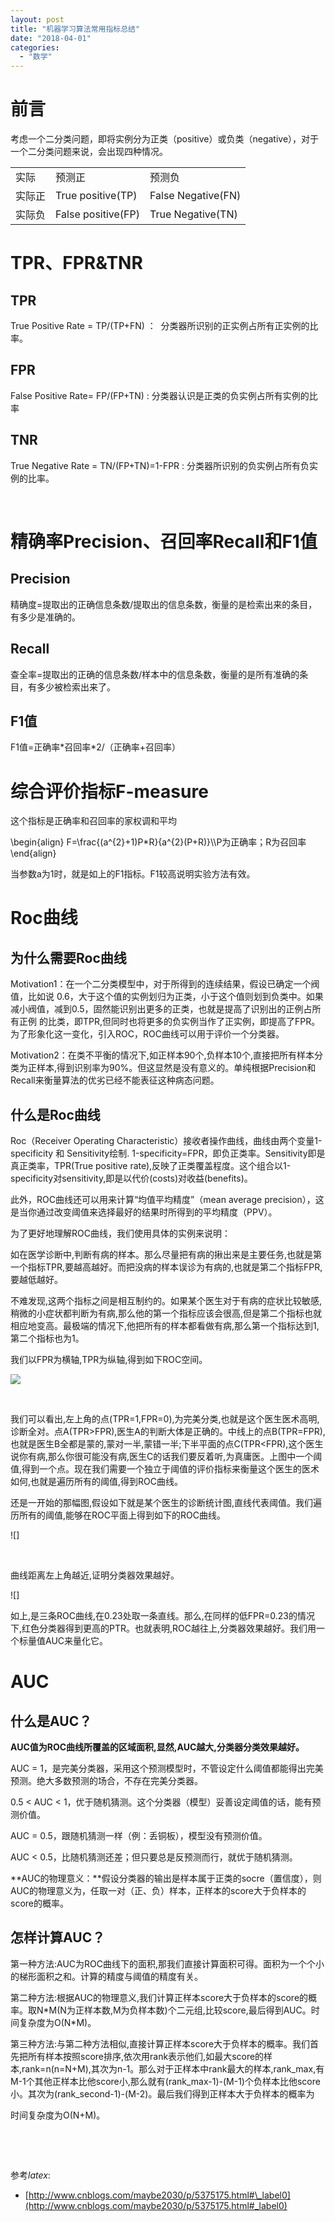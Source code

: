 ```yaml
---
layout: post
title: "机器学习算法常用指标总结"
date: "2018-04-01"
categories: 
  - "数学"
---
```


# 前言

考虑一个二分类问题，即将实例分为正类（positive）或负类（negative），对于一个二分类问题来说，会出现四种情况。

<table><tbody><tr><td>实际</td><td>预测正</td><td>预测负</td></tr><tr><td>实际正</td><td>True positive(TP)</td><td>False Negative(FN)</td></tr><tr><td>实际负</td><td>False positive(FP)</td><td>True Negative(TN)</td></tr></tbody></table>

# TPR、FPR&TNR

## TPR

True Positive Rate = TP/(TP+FN) ：  分类器所识别的正实例占所有正实例的比率。

## FPR

False Positive Rate= FP/(FP+TN) : 分类器认识是正类的负实例占所有实例的比率

## TNR

True Negative Rate = TN/(FP+TN)=1-FPR : 分类器所识别的负实例占所有负实例的比率。

 

# 精确率Precision、召回率Recall和F1值

## Precision

精确度=提取出的正确信息条数/提取出的信息条数，衡量的是检索出来的条目，有多少是准确的。

## Recall

查全率=提取出的正确的信息条数/样本中的信息条数，衡量的是所有准确的条目，有多少被检索出来了。

## F1值

F1值=正确率\*召回率\*2/（正确率+召回率）

# 综合评价指标F-measure

这个指标是正确率和召回率的家权调和平均

\\begin{align} F=\\frac{(a^{2}+1)P\*R}{a^{2}(P+R)}\\\\P为正确率；R为召回率\\end{align}

当参数a为1时，就是如上的F1指标。F1较高说明实验方法有效。

# Roc曲线

## 为什么需要Roc曲线

Motivation1：在一个二分类模型中，对于所得到的连续结果，假设已确定一个阀值，比如说 0.6，大于这个值的实例划归为正类，小于这个值则划到负类中。如果减小阀值，减到0.5，固然能识别出更多的正类，也就是提高了识别出的正例占所有正例 的比类，即TPR,但同时也将更多的负实例当作了正实例，即提高了FPR。为了形象化这一变化，引入ROC，ROC曲线可以用于评价一个分类器。

Motivation2：在类不平衡的情况下,如正样本90个,负样本10个,直接把所有样本分类为正样本,得到识别率为90%。但这显然是没有意义的。单纯根据Precision和Recall来衡量算法的优劣已经不能表征这种病态问题。

## 什么是Roc曲线

Roc（Receiver Operating Characteristic）接收者操作曲线，曲线由两个变量1-specificity 和 Sensitivity绘制. 1-specificity=FPR，即负正类率。Sensitivity即是真正类率，TPR(True positive rate),反映了正类覆盖程度。这个组合以1-specificity对sensitivity,即是以代价(costs)对收益(benefits)。

此外，ROC曲线还可以用来计算“均值平均精度”（mean average precision），这是当你通过改变阈值来选择最好的结果时所得到的平均精度（PPV）。

为了更好地理解ROC曲线，我们使用具体的实例来说明：

如在医学诊断中,判断有病的样本。那么尽量把有病的揪出来是主要任务,也就是第一个指标TPR,要越高越好。而把没病的样本误诊为有病的,也就是第二个指标FPR,要越低越好。

不难发现,这两个指标之间是相互制约的。如果某个医生对于有病的症状比较敏感,稍微的小症状都判断为有病,那么他的第一个指标应该会很高,但是第二个指标也就相应地变高。最极端的情况下,他把所有的样本都看做有病,那么第一个指标达到1,第二个指标也为1。

我们以FPR为横轴,TPR为纵轴,得到如下ROC空间。

![](http://img1.tuicool.com/Y7beQz.png!web)

 

我们可以看出,左上角的点(TPR=1,FPR=0),为完美分类,也就是这个医生医术高明,诊断全对。点A(TPR>FPR),医生A的判断大体是正确的。中线上的点B(TPR=FPR),也就是医生B全都是蒙的,蒙对一半,蒙错一半;下半平面的点C(TPR<FPR),这个医生说你有病,那么你很可能没有病,医生C的话我们要反着听,为真庸医。上图中一个阈值,得到一个点。现在我们需要一个独立于阈值的评价指标来衡量这个医生的医术如何,也就是遍历所有的阈值,得到ROC曲线。

还是一开始的那幅图,假设如下就是某个医生的诊断统计图,直线代表阈值。我们遍历所有的阈值,能够在ROC平面上得到如下的ROC曲线。

![]

 

曲线距离左上角越近,证明分类器效果越好。

![]

如上,是三条ROC曲线,在0.23处取一条直线。那么,在同样的低FPR=0.23的情况下,红色分类器得到更高的PTR。也就表明,ROC越往上,分类器效果越好。我们用一个标量值AUC来量化它。

# AUC

## 什么是AUC？

**AUC值为ROC曲线所覆盖的区域面积,显然,AUC越大,分类器分类效果越好。**

AUC = 1，是完美分类器，采用这个预测模型时，不管设定什么阈值都能得出完美预测。绝大多数预测的场合，不存在完美分类器。

0.5 < AUC < 1，优于随机猜测。这个分类器（模型）妥善设定阈值的话，能有预测价值。

AUC = 0.5，跟随机猜测一样（例：丢铜板），模型没有预测价值。

AUC < 0.5，比随机猜测还差；但只要总是反预测而行，就优于随机猜测。

**AUC的物理意义：**假设分类器的输出是样本属于正类的socre（置信度），则AUC的物理意义为，任取一对（正、负）样本，正样本的score大于负样本的score的概率。

## 怎样计算AUC？

第一种方法:AUC为ROC曲线下的面积,那我们直接计算面积可得。面积为一个个小的梯形面积之和。计算的精度与阈值的精度有关。

第二种方法:根据AUC的物理意义,我们计算正样本score大于负样本的score的概率。取N\*M(N为正样本数,M为负样本数)个二元组,比较score,最后得到AUC。时间复杂度为O(N\*M)。

第三种方法:与第二种方法相似,直接计算正样本score大于负样本的概率。我们首先把所有样本按照score排序,依次用rank表示他们,如最大score的样本,rank=n(n=N+M),其次为n-1。那么对于正样本中rank最大的样本,rank\_max,有M-1个其他正样本比他score小,那么就有(rank\_max-1)-(M-1)个负样本比他score小。其次为(rank\_second-1)-(M-2)。最后我们得到正样本大于负样本的概率为

时间复杂度为O(N+M)。

 

 

参考$latex :$

- [http://www.cnblogs.com/maybe2030/p/5375175.html#\_label0](http://www.cnblogs.com/maybe2030/p/5375175.html#_label0)
